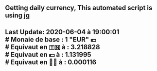 ## Getting daily currency, This automated script is using [jq](https://stedolan.github.io/jq/)
## Last Update:  2020-06-04 à 19:00:01 </br># Monaie de base : 1 "EUR" 💶 </br> # Equivaut en 🇹🇳 à :  3.218828 </br> # Equivaut en 💵 à : 1.131995</br> # Equivaut en 🐱‍💻 à :  0.000116
